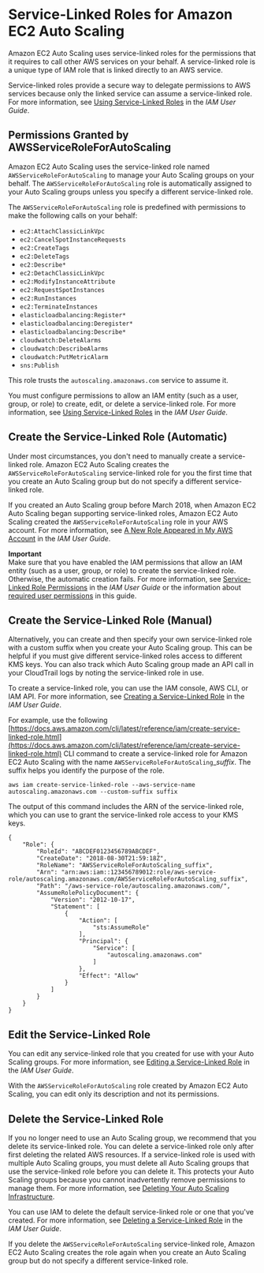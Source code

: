 # Service\-Linked Roles for Amazon EC2 Auto Scaling<a name="autoscaling-service-linked-role"></a>

Amazon EC2 Auto Scaling uses service\-linked roles for the permissions that it requires to call other AWS services on your behalf\. A service\-linked role is a unique type of IAM role that is linked directly to an AWS service\. 

Service\-linked roles provide a secure way to delegate permissions to AWS services because only the linked service can assume a service\-linked role\. For more information, see [Using Service\-Linked Roles](https://docs.aws.amazon.com/IAM/latest/UserGuide/using-service-linked-roles.html) in the *IAM User Guide*\. 

## Permissions Granted by AWSServiceRoleForAutoScaling<a name="service-linked-role-permissions"></a>

Amazon EC2 Auto Scaling uses the service\-linked role named `AWSServiceRoleForAutoScaling` to manage your Auto Scaling groups on your behalf\. The `AWSServiceRoleForAutoScaling` role is automatically assigned to your Auto Scaling groups unless you specify a different service\-linked role\.

The `AWSServiceRoleForAutoScaling` role is predefined with permissions to make the following calls on your behalf: 
+ `ec2:AttachClassicLinkVpc`
+ `ec2:CancelSpotInstanceRequests`
+ `ec2:CreateTags`
+ `ec2:DeleteTags`
+ `ec2:Describe*`
+ `ec2:DetachClassicLinkVpc`
+ `ec2:ModifyInstanceAttribute`
+ `ec2:RequestSpotInstances`
+ `ec2:RunInstances`
+ `ec2:TerminateInstances`
+ `elasticloadbalancing:Register*`
+ `elasticloadbalancing:Deregister*`
+ `elasticloadbalancing:Describe*`
+ `cloudwatch:DeleteAlarms`
+ `cloudwatch:DescribeAlarms`
+ `cloudwatch:PutMetricAlarm`
+ `sns:Publish`

This role trusts the `autoscaling.amazonaws.com` service to assume it\.

You must configure permissions to allow an IAM entity \(such as a user, group, or role\) to create, edit, or delete a service\-linked role\. For more information, see [Using Service\-Linked Roles](https://docs.aws.amazon.com/IAM/latest/UserGuide/using-service-linked-roles.html) in the *IAM User Guide*\. 

## Create the Service\-Linked Role \(Automatic\)<a name="create-service-linked-role"></a>

Under most circumstances, you don't need to manually create a service\-linked role\. Amazon EC2 Auto Scaling creates the `AWSServiceRoleForAutoScaling` service\-linked role for you the first time that you create an Auto Scaling group but do not specify a different service\-linked role\.

If you created an Auto Scaling group before March 2018, when Amazon EC2 Auto Scaling began supporting service\-linked roles, Amazon EC2 Auto Scaling created the `AWSServiceRoleForAutoScaling` role in your AWS account\. For more information, see [A New Role Appeared in My AWS Account](https://docs.aws.amazon.com/IAM/latest/UserGuide/troubleshoot_roles.html#troubleshoot_roles_new-role-appeared) in the *IAM User Guide*\.

**Important**  
Make sure that you have enabled the IAM permissions that allow an IAM entity \(such as a user, group, or role\) to create the service\-linked role\. Otherwise, the automatic creation fails\. For more information, see [Service\-Linked Role Permissions](https://docs.aws.amazon.com/IAM/latest/UserGuide/using-service-linked-roles.html#service-linked-role-permissions) in the *IAM User Guide* or the information about [required user permissions](control-access-using-iam.md#required-permissions) in this guide\.

## Create the Service\-Linked Role \(Manual\)<a name="create-service-linked-role-manual"></a>

Alternatively, you can create and then specify your own service\-linked role with a custom suffix when you create your Auto Scaling group\. This can be helpful if you must give different service\-linked roles access to different KMS keys\. You can also track which Auto Scaling group made an API call in your CloudTrail logs by noting the service\-linked role in use\.

To create a service\-linked role, you can use the IAM console, AWS CLI, or IAM API\. For more information, see [Creating a Service\-Linked Role](https://docs.aws.amazon.com/IAM/latest/UserGuide/using-service-linked-roles.html#create-service-linked-role) in the *IAM User Guide*\.

For example, use the following [https://docs.aws.amazon.com/cli/latest/reference/iam/create-service-linked-role.html](https://docs.aws.amazon.com/cli/latest/reference/iam/create-service-linked-role.html) CLI command to create a service\-linked role for Amazon EC2 Auto Scaling with the name `AWSServiceRoleForAutoScaling`\_*suffix*\. The suffix helps you identify the purpose of the role\.

```
aws iam create-service-linked-role --aws-service-name autoscaling.amazonaws.com --custom-suffix suffix
```

The output of this command includes the ARN of the service\-linked role, which you can use to grant the service\-linked role access to your KMS keys\. 

```
{
    "Role": {
        "RoleId": "ABCDEF0123456789ABCDEF",
        "CreateDate": "2018-08-30T21:59:18Z",
        "RoleName": "AWSServiceRoleForAutoScaling_suffix",
        "Arn": "arn:aws:iam::123456789012:role/aws-service-role/autoscaling.amazonaws.com/AWSServiceRoleForAutoScaling_suffix",
        "Path": "/aws-service-role/autoscaling.amazonaws.com/",
        "AssumeRolePolicyDocument": {
            "Version": "2012-10-17",
            "Statement": [
                {
                    "Action": [
                        "sts:AssumeRole"
                    ],
                    "Principal": {
                        "Service": [
                            "autoscaling.amazonaws.com"
                        ]
                    },
                    "Effect": "Allow"
                }
            ]
        }
    }
}
```

## Edit the Service\-Linked Role<a name="edit-service-linked-role"></a>

You can edit any service\-linked role that you created for use with your Auto Scaling groups\. For more information, see [Editing a Service\-Linked Role](https://docs.aws.amazon.com/IAM/latest/UserGuide/using-service-linked-roles.html#edit-service-linked-role) in the *IAM User Guide*\.

With the `AWSServiceRoleForAutoScaling` role created by Amazon EC2 Auto Scaling, you can edit only its description and not its permissions\. 

## Delete the Service\-Linked Role<a name="delete-service-linked-role"></a>

If you no longer need to use an Auto Scaling group, we recommend that you delete its service\-linked role\. You can delete a service\-linked role only after first deleting the related AWS resources\. If a service\-linked role is used with multiple Auto Scaling groups, you must delete all Auto Scaling groups that use the service\-linked role before you can delete it\. This protects your Auto Scaling groups because you cannot inadvertently remove permissions to manage them\. For more information, see [Deleting Your Auto Scaling Infrastructure](as-process-shutdown.md)\.

You can use IAM to delete the default service\-linked role or one that you've created\. For more information, see [Deleting a Service\-Linked Role](https://docs.aws.amazon.com/IAM/latest/UserGuide/using-service-linked-roles.html#delete-service-linked-role) in the *IAM User Guide*\.

If you delete the `AWSServiceRoleForAutoScaling` service\-linked role, Amazon EC2 Auto Scaling creates the role again when you create an Auto Scaling group but do not specify a different service\-linked role\.

## <a name="slr-regions"></a>